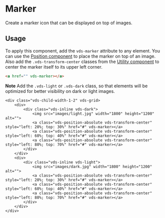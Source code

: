 # Marker

<p id="toptext" class="vds-text-lead">Create a marker icon that can be displayed on top of images.</p>

## Usage

To apply this component, add the `vds-marker` attribute to any element. You can use the [Position component](position.md) to place the marker on top of an image. Also add the `.vds-transform-center` classes from the [Utility component](utility.md#transform) to center the marker itself to its upper left corner.

```html
<a href="" vds-marker></a>
```

**Note** Add the `.vds-light` or `.vds-dark` class, so that elements will be optimized for better visibility on dark or light images.

```example
<div class="vds-child-width-1-2" vds-grid>
    <div>
        <div class="vds-inline vds-dark">
            <img src="images/light.jpg" width="1800" height="1200" alt="">
            <a class="vds-position-absolute vds-transform-center" style="left: 20%; top: 30%" href="#" vds-marker></a>
            <a class="vds-position-absolute vds-transform-center" style="left: 60%; top: 40%" href="#" vds-marker></a>
            <a class="vds-position-absolute vds-transform-center" style="left: 80%; top: 70%" href="#" vds-marker></a>
        </div>
    </div>
    <div>
        <div class="vds-inline vds-light">
            <img src="images/dark.jpg" width="1800" height="1200" alt="">
            <a class="vds-position-absolute vds-transform-center" style="left: 20%; top: 30%" href="#" vds-marker></a>
            <a class="vds-position-absolute vds-transform-center" style="left: 60%; top: 40%" href="#" vds-marker></a>
            <a class="vds-position-absolute vds-transform-center" style="left: 80%; top: 70%" href="#" vds-marker></a>
        </div>
    </div>
</div>
```

